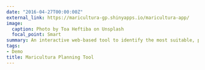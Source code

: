 ```yaml
---
date: "2016-04-27T00:00:00Z"
external_link: https://maricultura-gp.shinyapps.io/maricultura-app/
image:
  caption: Photo by Toa Heftiba on Unsplash
  focal_point: Smart
summary: An interactive web-based tool to identify the most suitable, productive, and profitable sites for offshore marine aquaculture development in Brazil.
tags:
- Demo
title: Maricultura Planning Tool
---
```

